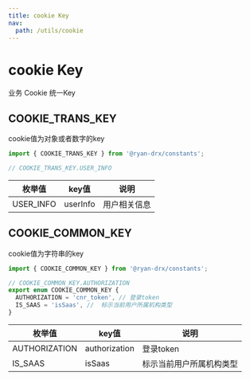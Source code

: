 ```yaml
---
title: cookie Key
nav:
  path: /utils/cookie
---
```


# cookie Key

业务 Cookie 统一Key

## COOKIE_TRANS_KEY
cookie值为对象或者数字的key
```ts
import { COOKIE_TRANS_KEY } from '@ryan-drx/constants';

// COOKIE_TRANS_KEY.USER_INFO
```
| 枚举值      | key值                                     |说明                                     |
|-----------|------------------------------------------|------------------------------------------|
| USER_INFO |  userInfo |用户相关信息|

## COOKIE_COMMON_KEY
cookie值为字符串的key
```ts
import { COOKIE_COMMON_KEY } from '@ryan-drx/constants';

// COOKIE_COMMON_KEY.AUTHORIZATION
export enum COOKIE_COMMON_KEY {
  AUTHORIZATION = 'cnr_token', // 登录token
  IS_SAAS = 'isSaas', //  标示当前用户所属机构类型
}
```

| 枚举值      | key值                                     | 说明                                     |
|-----------|------------------------------------------|------------------------------------------|
| AUTHORIZATION |  authorization |登录token     |
| IS_SAAS |  isSaas |标示当前用户所属机构类型                                     |
